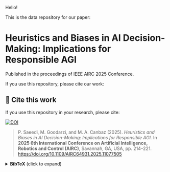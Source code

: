 Hello!

This is the data repository for our paper:

# Heuristics and Biases in AI Decision-Making: Implications for Responsible AGI
Published in the proceedings of IEEE AIRC 2025 Conference.

If you use this repository, please cite our work:

## 📖 Cite this work

If you use this repository in your research, please cite:

[![DOI](https://img.shields.io/badge/DOI-10.1109%2FAIRC64931.2025.11077505-blue)](https://doi.org/10.1109/AIRC64931.2025.11077505)

> P. Saeedi, M. Goodarzi, and M. A. Canbaz (2025). *Heuristics and Biases in AI Decision-Making: Implications for Responsible AGI.* In **2025 6th International Conference on Artificial Intelligence, Robotics and Control (AIRC)**, Savannah, GA, USA, pp. 214–221. https://doi.org/10.1109/AIRC64931.2025.11077505

<details>
<summary><strong>BibTeX</strong> (click to expand)</summary>

```bibtex
@inproceedings{saeedi2025heuristics,
  author    = {P. Saeedi and M. Goodarzi and M. A. Canbaz},
  title     = {Heuristics and Biases in AI Decision-Making: Implications for Responsible AGI},
  booktitle = {2025 6th International Conference on Artificial Intelligence, Robotics and Control (AIRC)},
  year      = {2025},
  pages     = {214--221},
  doi       = {10.1109/AIRC64931.2025.11077505}
}
